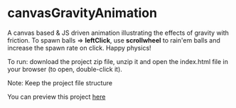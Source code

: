 # canvasGravityAnimation
A canvas based & JS driven animation illustrating the effects of gravity with friction. To spawn balls => **leftClick**, use **scrollwheel** to rain'em balls and increase the spawn rate on click. Happy physics!

To run: download the project zip file, unzip it and open the index.html file in your browser (to open, double-click it).

Note: Keep the project file structure

You can preview this project [here](https://fipie.github.io/canvasGravityAnimation/)
